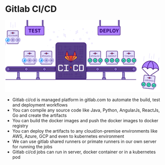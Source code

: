# Gitlab CI/CD

![gitlab](/content/gitlab-cicd/tutorials/images/gitlab-cicd/gitlab-cicd.png)

* Gitlab ci/cd is managed platform in gitlab.com to automate the build, test and deployment workflows
* You can compile any source code like Java, Python, AngularJs, ReactJs, Go and create the artifacts
* You can build the docker images and push the docker images to docker registry
* You can deploy the artifacts to any cloud/on-premise environments like AWS, Azure, GCP and even to kubernetes environment
* We can use gitlab shared runners or primate runners in our own server for running the jobs
* Gitlab ci/cd jobs can run in server, docker container or in a kubernetes pod
